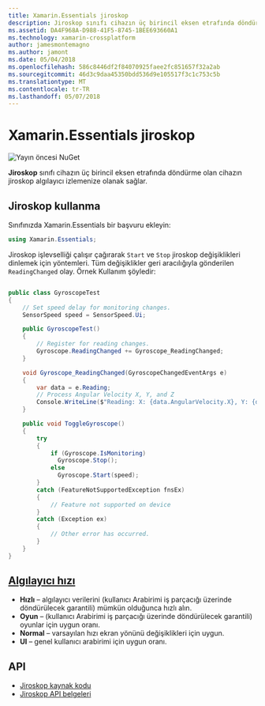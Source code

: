 ```yaml
---
title: Xamarin.Essentials jiroskop
description: Jiroskop sınıfı cihazın üç birincil eksen etrafında döndürme olan cihazın jiroskop algılayıcı izlemenize olanak sağlar.
ms.assetid: DA4F968A-D988-41F5-8745-1BEE693660A1
ms.technology: xamarin-crossplatform
author: jamesmontemagno
ms.author: jamont
ms.date: 05/04/2018
ms.openlocfilehash: 586c8446df2f84070925faee2fc851657f32a2ab
ms.sourcegitcommit: 46d3c9daa45350bdd536d9e105517f3c1c753c5b
ms.translationtype: MT
ms.contentlocale: tr-TR
ms.lasthandoff: 05/07/2018
---
```

# <a name="xamarinessentials-gyroscope"></a>Xamarin.Essentials jiroskop

![Yayın öncesi NuGet](~/media/shared/pre-release.png)

**Jiroskop** sınıfı cihazın üç birincil eksen etrafında döndürme olan cihazın jiroskop algılayıcı izlemenize olanak sağlar.

## <a name="using-gyroscope"></a>Jiroskop kullanma

Sınıfınızda Xamarin.Essentials bir başvuru ekleyin:

```csharp
using Xamarin.Essentials;
```

Jiroskop işlevselliği çalışır çağırarak `Start` ve `Stop` jiroskop değişiklikleri dinlemek için yöntemleri. Tüm değişiklikler geri aracılığıyla gönderilen `ReadingChanged` olay. Örnek Kullanım şöyledir:

```csharp

public class GyroscopeTest
{
    // Set speed delay for monitoring changes.
    SensorSpeed speed = SensorSpeed.Ui;

    public GyroscopeTest()
    {
        // Register for reading changes.
        Gyroscope.ReadingChanged += Gyroscope_ReadingChanged;
    }

    void Gyroscope_ReadingChanged(GyroscopeChangedEventArgs e)
    {
        var data = e.Reading;
        // Process Angular Velocity X, Y, and Z
        Console.WriteLine($"Reading: X: {data.AngularVelocity.X}, Y: {data.AngularVelocity.Y}, Z: {data.AngularVelocity.Z}");
    }

    public void ToggleGyroscope()
    {
        try
        {
            if (Gyroscope.IsMonitoring)
              Gyroscope.Stop();
            else
              Gyroscope.Start(speed);
        }
        catch (FeatureNotSupportedException fnsEx)
        {
            // Feature not supported on device
        }
        catch (Exception ex)
        {
            // Other error has occurred.
        }
    }
}
```

## <a name="sensor-speedxrefxamarinessentialssensorspeed"></a>[Algılayıcı hızı](xref:Xamarin.Essentials.SensorSpeed)

- **Hızlı** – algılayıcı verilerini (kullanıcı Arabirimi iş parçacığı üzerinde döndürülecek garantili) mümkün olduğunca hızlı alın.
- **Oyun** – (kullanıcı Arabirimi iş parçacığı üzerinde döndürülecek garantili) oyunlar için uygun oranı.
- **Normal** – varsayılan hızı ekran yönünü değişiklikleri için uygun.
- **UI** – genel kullanıcı arabirimi için uygun oranı.

## <a name="api"></a>API

- [Jiroskop kaynak kodu](https://github.com/xamarin/Essentials/tree/master/Essentials/Gyroscope)
- [Jiroskop API belgeleri](xref:Xamarin.Essentials.Gyroscope)
